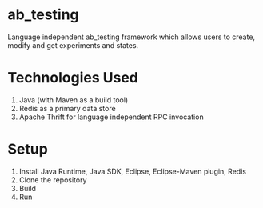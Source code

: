 # ab_testing 

Language independent ab_testing framework which allows users to create, modify and get experiments and states.

# Technologies Used
1. Java (with Maven as a build tool)
2. Redis as a primary data store
3. Apache Thrift for language independent RPC invocation

# Setup
1. Install Java Runtime, Java SDK, Eclipse, Eclipse-Maven plugin, Redis
2. Clone the repository
3. Build
4. Run
